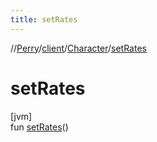 ```yaml
---
title: setRates
---
```

//[Perry](../../../index.html)/[client](../index.html)/[Character](index.html)/[setRates](set-rates.html)



# setRates



[jvm]\
fun [setRates](set-rates.html)()




